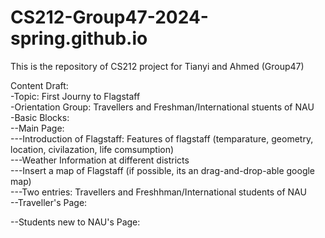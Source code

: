 # CS212-Group47-2024-spring.github.io
This is the repository of CS212 project for Tianyi and Ahmed (Group47)

Content Draft: <br>
-Topic: First Journy to Flagstaff <br>
-Orientation Group: Travellers and Freshman/International stuents of NAU <br>
-Basic Blocks: <br>
--Main Page: <br>
---Introduction of Flagstaff: Features of flagstaff (temparature, geometry, location, civilazation, life comsumption) <br>
---Weather Information at different districts <br>
---Insert a map of Flagstaff (if possible, its an drag-and-drop-able google map) <br>
---Two entries: Travellers and Freshhman/International students of NAU <br>
--Traveller's Page: <br>


--Students new to NAU's Page: <br>
